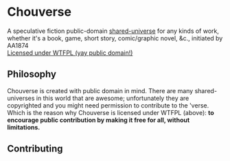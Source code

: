 # Chouverse

A speculative fiction public-domain [shared-universe](https://tvtropes.org/pmwiki/pmwiki.php/Main/SharedUniverse) for any kinds of work, whether it's a book, game, short story, comic/graphic novel, &c., initiated by AA1874<br>
[Licensed under WTFPL (yay public domain!)](LICENSE)

## Philosophy

Chouverse is created with public domain in mind. There are many shared-universes in this world that are awesome; unfortunately they are copyrighted and you might need permission to contribute to the 'verse. Which is the reason why Chouverse is licensed under WTFPL (above): **to encourage public contribution by making it free for all, without limitations.**

## Contributing